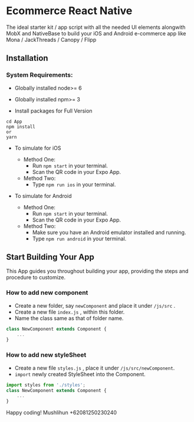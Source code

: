 # Ecommerce React Native

The ideal starter kit / app script with all the needed UI elements alongwith MobX and NativeBase to build your iOS and Android e-commerce app like Mona / JackThreads / Canopy / Flipp

## Installation

### System Requirements:

- Globally installed node>= 6
- Globally installed npm>= 3

- Install packages for Full Version

```shell
cd App
npm install
or
yarn
```

- To simulate for iOS
    - Method One:
        - Run `npm start` in your terminal.
        - Scan the QR code in your Expo App.
    - Method Two:
        - Type `npm run ios` in your terminal.

- To simulate for Android
    - Method One:
        - Run `npm start` in your terminal.
        - Scan the QR code in your Expo App.
    - Method Two:
        - Make sure you have an Android emulator installed and running.
        - Type `npm run android` in your terminal.

## Start Building Your App

This App guides you throughout building your app, providing the steps and procedure to customize.

### How to add new component

- Create a new folder, say `newComponent` and place it under `/js/src` .
- Create a new file `index.js` , within this folder.
- Name the class same as that of folder name.

```js
class NewComponent extends Component {
    ...
}
```

### How to add new styleSheet

- Create a new file `styles.js` , place it under `/js/src/newComponent`.
- `import` newly created StyleSheet into the Component.

```js
import styles from './styles';
class NewComponent extends Component {
    ...
}
```

Happy coding!
Mushlihun
+62081250230240